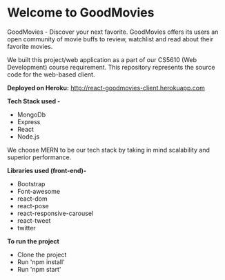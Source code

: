 # Welcome to GoodMovies	
GoodMovies - Discover your next favorite.
GoodMovies offers its users an open community of movie buffs to review, watchlist and read about their favorite movies. 

We built this project/web application as a part of our CS5610 (Web Development) course requirement. This repository represents the source code for the web-based client. 

**Deployed on Heroku:** 
http://react-goodmovies-client.herokuapp.com

**Tech Stack used -** 

 - MongoDb
 - Express
 - React
 - Node.js

We choose MERN to be our tech stack by taking in mind scalability and superior performance. 

**Libraries used (front-end)-**

 - Bootstrap
 - Font-awesome
 - react-dom
 - react-pose
 - react-responsive-carousel
 - react-tweet
 - twitter

**To run the project**

 - Clone the project
 - Run 'npm install'
 - Run 'npm start'
 
